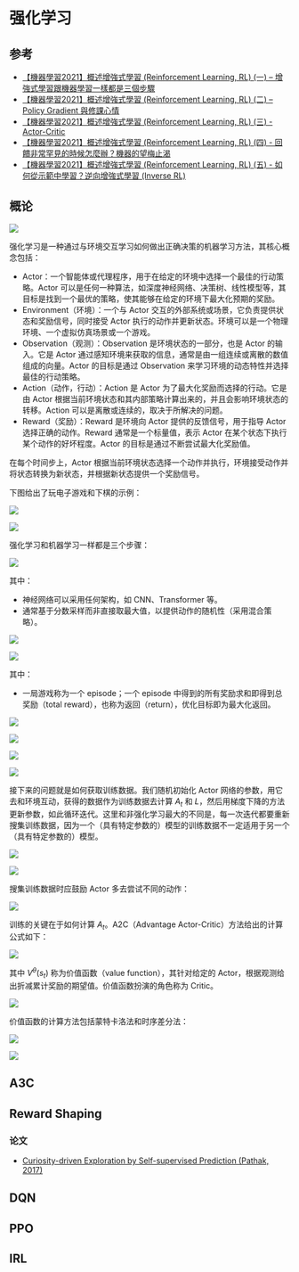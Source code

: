 # 强化学习

## 参考

* [【機器學習2021】概述增強式學習 (Reinforcement Learning, RL) (一) – 增強式學習跟機器學習一樣都是三個步驟](https://www.youtube.com/watch?v=gmsMY5kc-zw&list=PLJV_el3uVTsMhtt7_Y6sgTHGHp1Vb2P2J&index=29)
* [【機器學習2021】概述增強式學習 (Reinforcement Learning, RL) (二) – Policy Gradient 與修課心情](https://www.youtube.com/watch?v=gmsMY5kc-zw&list=PLJV_el3uVTsMhtt7_Y6sgTHGHp1Vb2P2J&index=30)
* [【機器學習2021】概述增強式學習 (Reinforcement Learning, RL) (三) - Actor-Critic](https://www.youtube.com/watch?v=gmsMY5kc-zw&list=PLJV_el3uVTsMhtt7_Y6sgTHGHp1Vb2P2J&index=31)
* [【機器學習2021】概述增強式學習 (Reinforcement Learning, RL) (四) - 回饋非常罕見的時候怎麼辦？機器的望梅止渴](https://www.youtube.com/watch?v=gmsMY5kc-zw&list=PLJV_el3uVTsMhtt7_Y6sgTHGHp1Vb2P2J&index=32)
* [【機器學習2021】概述增強式學習 (Reinforcement Learning, RL) (五) - 如何從示範中學習？逆向增強式學習 (Inverse RL)](https://www.youtube.com/watch?v=gmsMY5kc-zw&list=PLJV_el3uVTsMhtt7_Y6sgTHGHp1Vb2P2J&index=33)

## 概论

![](https://s2.loli.net/2023/02/28/tLWgSkf2wcyKFoJ.png)

强化学习是一种通过与环境交互学习如何做出正确决策的机器学习方法，其核心概念包括：

* Actor：一个智能体或代理程序，用于在给定的环境中选择一个最佳的行动策略。Actor 可以是任何一种算法，如深度神经网络、决策树、线性模型等，其目标是找到一个最优的策略，使其能够在给定的环境下最大化预期的奖励。
* Environment（环境）：一个与 Actor 交互的外部系统或场景，它负责提供状态和奖励信号，同时接受 Actor 执行的动作并更新状态。环境可以是一个物理环境、一个虚拟仿真场景或一个游戏。
* Observation（观测）：Observation 是环境状态的一部分，也是 Actor 的输入。它是 Actor 通过感知环境来获取的信息，通常是由一组连续或离散的数值组成的向量。Actor 的目标是通过 Observation 来学习环境的动态特性并选择最佳的行动策略。
* Action（动作，行动）：Action 是 Actor 为了最大化奖励而选择的行动。它是由 Actor 根据当前环境状态和其内部策略计算出来的，并且会影响环境状态的转移。Action 可以是离散或连续的，取决于所解决的问题。
* Reward（奖励）：Reward 是环境向 Actor 提供的反馈信号，用于指导 Actor 选择正确的动作。Reward 通常是一个标量值，表示 Actor 在某个状态下执行某个动作的好坏程度。Actor 的目标是通过不断尝试最大化奖励值。

在每个时间步上，Actor 根据当前环境状态选择一个动作并执行，环境接受动作并将状态转换为新状态，并根据新状态提供一个奖励信号。

下图给出了玩电子游戏和下棋的示例：

![](https://s2.loli.net/2023/02/28/inwO5PNzp2Uv9Zd.png)

![](https://s2.loli.net/2023/02/28/vVybp5ts4ihTKHZ.png)

强化学习和机器学习一样都是三个步骤：

![](https://s2.loli.net/2023/02/28/9iNe2cg5jvfLTMm.png)

其中：

* 神经网络可以采用任何架构，如 CNN、Transformer 等。
* 通常基于分数采样而非直接取最大值，以提供动作的随机性（采用混合策略）。

![](https://s2.loli.net/2023/02/28/1jt956yQHcIsM4a.png)

![](https://s2.loli.net/2023/02/28/vBu4rdtc2iwqyA8.png)

其中：

* 一局游戏称为一个 episode；一个 episode 中得到的所有奖励求和即得到总奖励（total reward），也称为返回（return），优化目标即为最大化返回。

![](https://s2.loli.net/2023/02/28/GRfio2yDXjeCnlF.png)

![](https://s2.loli.net/2023/02/28/eDO7xcPiBL4qF3o.png)

![](https://s2.loli.net/2023/02/28/nAropikdVmRMK6Z.png)

![](https://s2.loli.net/2023/02/28/etnohDHpQux2Szw.png)

接下来的问题就是如何获取训练数据。我们随机初始化 Actor 网络的参数，用它去和环境互动，获得的数据作为训练数据去计算 $A_t$ 和 $L$，然后用梯度下降的方法更新参数，如此循环迭代。这里和非强化学习最大的不同是，每一次迭代都要重新搜集训练数据，因为一个（具有特定参数的）模型的训练数据不一定适用于另一个（具有特定参数的）模型。

![](https://s2.loli.net/2023/03/01/YhuWvFqHpwQtUl6.png)

![](https://s2.loli.net/2023/03/01/3iHUR8VXMcINfah.png)

搜集训练数据时应鼓励 Actor 多去尝试不同的动作：

![](https://s2.loli.net/2023/03/02/XoYiDOuBMR6pgEG.png)

训练的关键在于如何计算 $A_t$。A2C（Advantage Actor-Critic）方法给出的计算公式如下：

![](https://s2.loli.net/2023/03/02/WDTfIX5u9rnGOZc.png)

其中 $V^{\theta}(s_t)$ 称为价值函数（value function），其针对给定的 Actor，根据观测给出折减累计奖励的期望值。价值函数扮演的角色称为 Critic。

![](https://s2.loli.net/2023/03/02/ilK7Dvk69BSfymb.png)

价值函数的计算方法包括蒙特卡洛法和时序差分法：

![](https://s2.loli.net/2023/03/02/V8Xbqd5ZFt29SPl.png)

![](https://s2.loli.net/2023/03/02/tOaPj7rbERlK6F4.png)

## A3C

## Reward Shaping

### 论文

* [Curiosity-driven Exploration by Self-supervised Prediction (Pathak, 2017)](https://arxiv.org/abs/1705.05363)

## DQN

## PPO

## IRL
